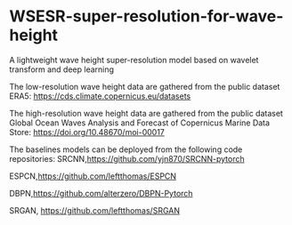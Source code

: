 # WSESR-super-resolution-for-wave-height
A lightweight wave height super-resolution model based on wavelet transform and deep learning

The low-resolution wave height data are gathered from the public dataset ERA5: https://cds.climate.copernicus.eu/datasets

The high-resolution wave height data are gathered from the public dataset Global Ocean Waves Analysis and Forecast of Copernicus Marine Data Store: https://doi.org/10.48670/moi-00017

The baselines models can be deployed from the following code repositories:
SRCNN,https://github.com/yjn870/SRCNN-pytorch

ESPCN,https://github.com/leftthomas/ESPCN

DBPN,https://github.com/alterzero/DBPN-Pytorch

SRGAN, https://github.com/leftthomas/SRGAN

